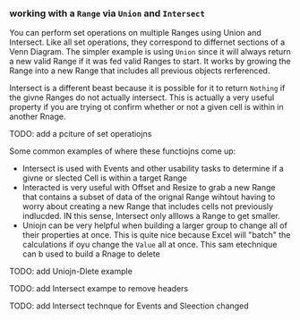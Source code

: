 ### working with a `Range` via `Union` and `Intersect`

You can perform set operations on multiple Ranges using Union and Intersect. Like all set operations, they correspond to differnet sections of a Venn Diagram. The simpler example is using `Union` since it will always return a new valid Range if it was fed valid Ranges to start. It works by growing the Range into a new Range that includes all previous objects rerferenced.

Intersect is a different beast because it is possible for it to return `Nothing` if the givne Ranges do not actually intersect. This is actually a very useful property if you are trying ot confirm whether or not a given cell is within in another Rnage.

TODO: add a pciture of set operatiojns

Some common examples of where these functiojns come up:

- Intersect is used with Events and other usability tasks to determine if a givne or slected Cell is within a target Range
- Interacted is very useful with Offset and Resize to grab a new Range that contains a subset of data of the orignal Range wihtout having to worry about creating a new Range that includes cells not previously indlucded. IN this sense, Intersect only alllows a Range to get smaller.
- Uniojn can be very helpful when building a larger group to change all of their properties at once. This is quite nice because Excel will "batch" the calculations if oyu change the `Value` all at once. This sam etechnique can b used to build a Rnage to delete

TODO: add Uniojn-Dlete example

TODO: add Intersect exampe to remove headers

TODO: add Intersect technque for Events and Sleection changed

